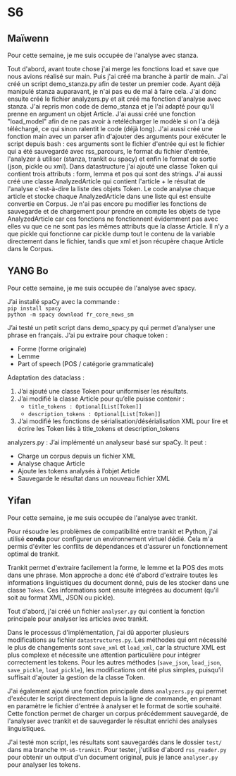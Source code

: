 # S6

## Maïwenn

Pour cette semaine, je me suis occupée de l'analyse avec stanza.

Tout d'abord, avant toute chose j'ai merge les fonctions load et save que nous avions réalisé sur main. Puis j'ai créé ma branche à partir de main. J'ai créé un script demo_stanza.py afin de tester un premier code. Ayant déjà manipulé stanza auparavant, je n'ai pas eu de mal à faire cela. J'ai donc ensuite créé le fichier analyzers.py et ait créé ma fonction d'analyse avec stanza. J'ai repris mon code de demo_stanza et je l'ai adapté pour qu'il prenne en argument un objet Article. J'ai aussi créé une fonction "load_model" afin de ne pas avoir à retélécharger le modèle si on l'a déjà téléchargé, ce qui sinon ralentit le code (déjà long). J'ai aussi créé une fonction main avec un parser afin d'ajouter des arguments pour exécuter le script depuis bash : ces arguments sont le fichier d'entrée qui est le fichier qui a été sauvegardé avec rss_parcours, le format du fichier d'entrée, l'analyzer à utiliser (stanza, trankit ou spacy) et enfin le format de sortie (json, pickle ou xml).
Dans datastructure j'ai ajouté une classe Token qui contient trois attributs : form, lemma et pos qui sont des strings. J'ai aussi créé une classe AnalyzedArticle qui contient l'article + le résultat de l'analyse c'est-à-dire la liste des objets Token. Le code analyse chaque article et stocke chaque AnalyzedArticle dans une liste qui est ensuite convertie en Corpus. Je n'ai pas encore pu modifier les fonctions de sauvegarde et de chargement pour prendre en compte les objets de type AnalyzedArticle car ces fonctions ne fonctionnent évidemment pas avec elles vu que ce ne sont pas les mêmes attributs que la classe Article. Il n'y a que pickle qui fonctionne car pickle dump tout le contenu de la variable directement dans le fichier, tandis que xml et json récupère chaque Article dans le Corpus.

## YANG Bo
Pour cette semaine, je me suis occupée de l'analyse avec spacy.

J’ai installé spaCy avec la commande :<br>
`pip install spacy`<br>
`python -m spacy download fr_core_news_sm`

J’ai testé un petit script dans demo_spacy.py qui permet d’analyser une phrase en français. J’ai pu extraire pour chaque token :
- Forme (forme originale)
- Lemme
- Part of speech (POS / catégorie grammaticale)

Adaptation des dataclass :
1. J’ai ajouté une classe Token pour uniformiser les résultats.
2. J’ai modifié la classe Article pour qu’elle puisse contenir :
    - `title_tokens : Optional[List[Token]]`
    - `description_tokens : Optional[List[Token]]`
3. J’ai modifié les fonctions de sérialisation/désérialisation XML pour lire et écrire les Token liés à title_tokens et description_tokens

analyzers.py :
J’ai implémenté un analyseur basé sur spaCy. It peut :
- Charge un corpus depuis un fichier XML
- Analyse chaque Article
- Ajoute les tokens analysés à l’objet Article
- Sauvegarde le résultat dans un nouveau fichier XML

## Yifan

Pour cette semaine, je me suis occupée de l'analyse avec trankit.

Pour résoudre les problèmes de compatibilité entre trankit et Python, j'ai utilisé **conda** pour configurer un environnement virtuel dédié. Cela m'a permis d'éviter les conflits de dépendances et d'assurer un fonctionnement optimal de trankit.

Trankit permet d'extraire facilement la forme, le lemme et la POS des mots dans une phrase. Mon approche a donc été d'abord d'extraire toutes les informations linguistiques du document donné, puis de les stocker dans une classe `Token`. Ces informations sont ensuite intégrées au document (qu'il soit au format XML, JSON ou pickle).

Tout d'abord, j'ai créé un fichier `analyser.py` qui contient la fonction principale pour analyser les articles avec trankit. 

Dans le processus d'implémentation, j'ai dû apporter plusieurs modifications au fichier `datastructures.py`. Les méthodes qui ont nécessité le plus de changements sont `save_xml` et `load_xml`, car la structure XML est plus complexe et nécessite une attention particulière pour intégrer correctement les tokens. Pour les autres méthodes (`save_json`, `load_json`, `save_pickle`, `load_pickle`), les modifications ont été plus simples, puisqu'il suffisait d'ajouter la gestion de la classe Token.

J'ai également ajouté une fonction principale dans `analyzers.py` qui permet d'exécuter le script directement depuis la ligne de commande, en prenant en paramètre le fichier d'entrée à analyser et le format de sortie souhaité. Cette fonction permet de charger un corpus précédemment sauvegardé, de l'analyser avec trankit et de sauvegarder le résultat enrichi des analyses linguistiques.

J'ai testé mon script, les résultats sont sauvegardés dans le dossier `test/` dans ma branche `YM-s6-trankit`. Pour tester, j'utilise d'abord `rss_reader.py` pour obtenir un output d'un document original, puis je lance `analyser.py` pour analyser les tokens.